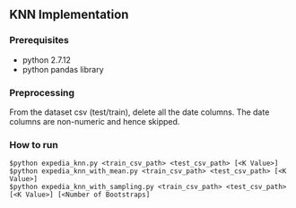 ## KNN Implementation

### Prerequisites
- python 2.7.12
- python pandas library

### Preprocessing
From the dataset csv (test/train), delete all the date columns. The date columns are non-numeric and hence skipped.

### How to run
```
$python expedia_knn.py <train_csv_path> <test_csv_path> [<K Value>]
$python expedia_knn_with_mean.py <train_csv_path> <test_csv_path> [<K Value>]
$python expedia_knn_with_sampling.py <train_csv_path> <test_csv_path> [<K Value>] [<Number of Bootstraps]
```

